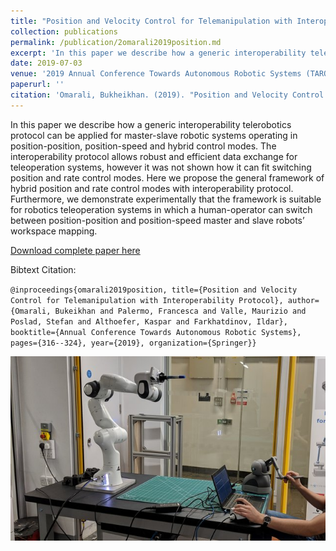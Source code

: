 ```yaml
---
title: "Position and Velocity Control for Telemanipulation with Interoperability Protocol"
collection: publications
permalink: /publication/2omarali2019position.md
excerpt: 'In this paper we describe how a generic interoperability telerobotics protocol can be applied for master-slave robotic systems operating in position-position, position-speed and hybrid control modes. The interoperability protocol allows robust and efficient data exchange for teleoperation systems, however it was not shown how it can fit switching position and rate control modes. Here we propose the general framework of hybrid position and rate control modes with interoperability protocol. Furthermore, we demonstrate experimentally that the framework is suitable for robotics teleoperation systems in which a human-operator can switch between position-position and position-speed master and slave robots’ workspace mapping.'
date: 2019-07-03
venue: '2019 Annual Conference Towards Autonomous Robotic Systems (TAROS)'
paperurl: ''
citation: 'Omarali, Bukheikhan. (2019). "Position and Velocity Control for Telemanipulation with Interoperability Protocol" <i>2019 Annual Conference Towards Autonomous Robotic Systems (TAROS)</i>'
---
```

In this paper we describe how a generic interoperability telerobotics protocol can be applied for master-slave robotic systems operating in position-position, position-speed and hybrid control modes. The interoperability protocol allows robust and efficient data exchange for teleoperation systems, however it was not shown how it can fit switching position and rate control modes. Here we propose the general framework of hybrid position and rate control modes with interoperability protocol. Furthermore, we demonstrate experimentally that the framework is suitable for robotics teleoperation systems in which a human-operator can switch between position-position and position-speed master and slave robots’ workspace mapping.

[Download complete paper here](https://www.researchgate.net/publication/334089653_Position_and_Velocity_Control_for_Telemanipulation_with_Interoperability_Protocol)

Bibtext Citation: 

`@inproceedings{omarali2019position, title={Position and Velocity Control for Telemanipulation with Interoperability Protocol}, author={Omarali, Bukeikhan and Palermo, Francesca and Valle, Maurizio and Poslad, Stefan and Althoefer, Kaspar and Farkhatdinov, Ildar}, booktitle={Annual Conference Towards Autonomous Robotic Systems}, pages={316--324}, year={2019}, organization={Springer}}`

![positioncontrol Image](https://github.com/francescapalermo/francescapalermo.github.io/blob/master/_publications/positioncontrol.jpg?raw=true)